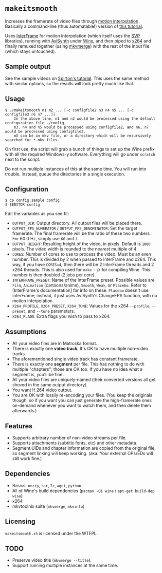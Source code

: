 # `makeitsmooth`

Increases the framerate of video files through [motion interpolation][Motion interpolation]. Basically a command-line (thus automatable!) version of [this tutorial][Convert videos to 60fps].

Uses [InterFrame] for motion interpolation (which itself uses the [SVP] libraries), running with [AviSynth] under [Wine], and then piped to [x264] and finally remuxed together (using [mkvmerge][mkvtoolnix]) with the rest of the input file (which stays untouched).

## Sample output

See the sample videos on [Spirton's tutorial][Convert videos to 60fps]. This uses the same method with similar options, so the results will look pretty much like that.

## Usage

	$ ./makeitsmooth n1 n2 ... [-c configfile2 n3 n4 n5 ... [-c configfile3 n6 n7 ...]]
	    In the above line, n1 and n2 would be processed using the default configuration file ./config,
	    n3, n4 and n5 would be processed using configfile2, and n6, n7 would be processed using configfile3.
	    nX can be an mkv file, or a directory which will be resursively searched for *.mkv files.

On first use, the script will grab a bunch of things to set up the Wine prefix with all the required Windows-y software. Everything will go under `scratch` next to the script.

Do not run multiple instances of this at the same time. You will run into trouble. Instead, queue the directories in a single execution.

## Configuration

	$ cp config.sample config
	$ $EDITOR config

Edit the variables as you see fit:

* `OUTPUT_DIR`: Output directory. All output files will be placed there.
* `OUTPUT_FPS_NUMERATOR` / `OUTPUT_FPS_DENOMINATOR`: Set the target framerate. The final framerate will be the ratio of these two numbers. For 60.0 Hz, simply use `60` and `1`.
* `OUTPUT_HEIGHT`: Resulting height of the video, in pixels. Default is `1080` pixels. The video width is rounded to the nearest multiple of 4.
* `CORES`: Number of cores to use to process the video. Must be an even number. This is divided by 2 when passed to InterFrame and x264. This way, if you have `CORES=4`, then there will be 2 InterFrame threads and 2 x264 threads. This is also used for `make -jX` for compiling Wine. This number is then doubled (2 jobs per core).
* `INTERFRAME_PRESET`: Name of the InterFrame preset. Possible values are `Film`, `Animation` (cartoons/anime), `Smooth`, `Weak`, or `Placebo`. Refer to [InterFrame's documentation] for info on these. `Placebo` doesn't use InterFrame; instead, it just uses AviSynth's ChangeFPS function, with no motion interpolation.
* `X264_PROFILE`, `X264_PRESET`, `X264_TUNE`: Values for the x264 `--profile`, `--preset`, and `--tune` parameters.
* `X264_FLAGS`: Extra flags you wish to pass to x264.


## Assumptions

* All your video files are in Matroska format.
* There is exactly one **video track**. It's OK to have multiple non-video tracks.
* The aforementioned single video track has constant framerate.
* There is exactly one **segment** per file. This has nothing to do with multiple "chapters"; those are OK too. If you have no idea what a segment is, you'll be fine.
* All your video files are uniquely-named (their converted versions all get shoved in the same output directory).
* You want H.264 video output.
* You are OK with lossily re-encoding your files. (You keep the originals though, so if you want you can just generate the high-framerate ones on-demand whenever you want to watch them, and then delete them afterwards.)

## Features

* Supports arbitrary number of non-video streams per file.
* Supports attachments (subtitle fonts, etc) and other metadata.
* Segment UIDs and chapter information are copied from the original file, so segment linking will keep working. (aka: Your external OPs/EDs will still work fine.)

## Dependencies

* Basics: `unzip`, `tar`, `7z`, `wget`, `python`
* All of Wine's build dependencies (`pacman -Qi wine` / `apt-get build-dep wine`)
* x264
* mkvtoolnix suite (`mkvmerge`, `mkvinfo`)

## Licensing

`makeitsmooth.sh` is licensed under the WTFPL.

## TODO

* Preserve video title (`mkvmerge --title`).
* Support running multiple instances at the same time.

[Motion interpolation]: https://en.wikipedia.org/wiki/Motion_interpolation
[Convert videos to 60fps]: http://www.spirton.com/convert-videos-to-60fps/
[InterFrame]: http://www.spirton.com/interframe/
[SVP]: http://www.svp-team.com/
[AviSynth]: http://avisynth.nl/
[Wine]: http://www.winehq.org/
[x264]: https://www.videolan.org/developers/x264.html
[mkvtoolnix]: http://www.bunkus.org/videotools/mkvtoolnix/
